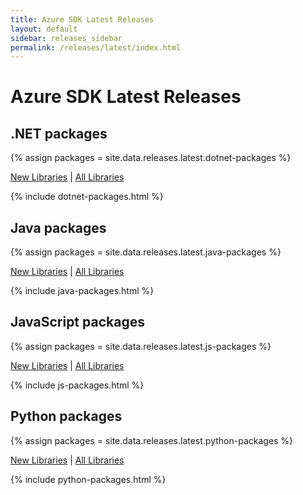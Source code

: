 ```yaml
---
title: Azure SDK Latest Releases
layout: default
sidebar: releases_sidebar
permalink: /releases/latest/index.html
---
```


# Azure SDK Latest Releases

## .NET packages

{% assign packages = site.data.releases.latest.dotnet-packages %}

[New Libraries](dotnet.md) | [All Libraries](all/dotnet.md)

{% include dotnet-packages.html %}

## Java packages

{% assign packages = site.data.releases.latest.java-packages %}

[New Libraries](java.md) | [All Libraries](all/java.md)

{% include java-packages.html %}

## JavaScript packages

{% assign packages = site.data.releases.latest.js-packages %}

[New Libraries](js.md) | [All Libraries](all/js.md)

{% include js-packages.html %}

## Python packages

{% assign packages = site.data.releases.latest.python-packages %}

[New Libraries](python.md) | [All Libraries](all/python.md)

{% include python-packages.html %}
